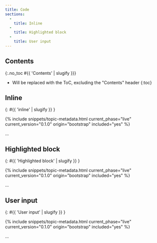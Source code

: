 ```yaml
---
title: Code
sections:
  -
    title: Inline
  -
    title: Highlighted block
  -
    title: User input
---
```


## Contents
{:.no_toc #{{ 'Contents' | slugify }}}

* Will be replaced with the ToC, excluding the "Contents" header
{:toc}

## Inline
{: #{{ 'inline' | slugify }} }

{% include snippets/topic-metadata.html current_phase="live" current_version="0.1.0" origin="bootstrap" included="yes" %}

...

## Highlighted block
{: #{{ 'Highlighted block' | slugify }} }

{% include snippets/topic-metadata.html current_phase="live" current_version="0.1.0" origin="bootstrap" included="yes" %}

...

## User input
{: #{{ 'User input' | slugify }} }

{% include snippets/topic-metadata.html current_phase="live" current_version="0.1.0" origin="bootstrap" included="yes" %}

...
